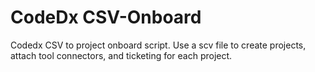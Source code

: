 # CodeDx CSV-Onboard

Codedx CSV to project onboard script.
Use a scv file to create projects, attach tool connectors, and ticketing for each project.
